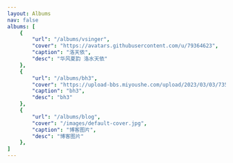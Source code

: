 ```yaml
---
layout: Albums
nav: false
albums: [
    {
        "url": "/albums/vsinger",
        "cover": "https://avatars.githubusercontent.com/u/79364623",
        "caption": "洛天依",
        "desc": "华风夏韵 洛水天依"
    },
    {
        "url": "/albums/bh3",
        "cover": "https://upload-bbs.miyoushe.com/upload/2023/03/03/73565430/48f69c796fdcadf579cb613e802e21b2_4673042289353917016.png?x-oss-process=image//resize,s_600/quality,q_80/auto-orient,0/interlace,1/format,png",
        "caption": "bh3",
        "desc": "bh3"
    },
    {
        "url": "/albums/blog",
        "cover": "/images/default-cover.jpg",
        "caption": "博客图片",
        "desc": "博客图片"
    },
]
---
```

